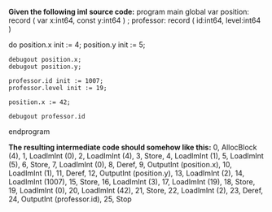 **Given the following iml source code:**
program main
global
    var position: record ( var x:int64, const y:int64 ) ;
    professor: record ( id:int64, level:int64 )

do
    position.x init := 4;
    position.y init := 5;

    debugout position.x;
    debugout position.y;

    professor.id init := 1007;
    professor.level init := 19;

    position.x := 42;

    debugout professor.id

endprogram

**The resulting intermediate code should somehow like this:**
0, AllocBlock (4),
1, LoadImInt (0),
2, LoadImInt (4),
3, Store,
4, LoadImInt (1),
5, LoadImInt (5),
6, Store,
7, LoadImInt (0),
8, Deref,
9, OutputInt (position.x),
10, LoadImInt (1),
11, Deref,
12, OutputInt (position.y),
13, LoadImInt (2),
14, LoadImInt (1007),
15, Store,
16, LoadImInt (3),
17, LoadImInt (19),
18, Store,
19, LoadImInt (0),
20, LoadImInt (42),
21, Store,
22, LoadImInt (2),
23, Deref,
24, OutputInt (professor.id),
25, Stop
